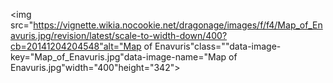 <img src="https://vignette.wikia.nocookie.net/dragonage/images/f/f4/Map_of_Enavuris.jpg/revision/latest/scale-to-width-down/400?cb=20141204204548"alt="Map of Enavuris"class=""data-image-key="Map_of_Enavuris.jpg"data-image-name="Map of Enavuris.jpg"width="400"height="342">